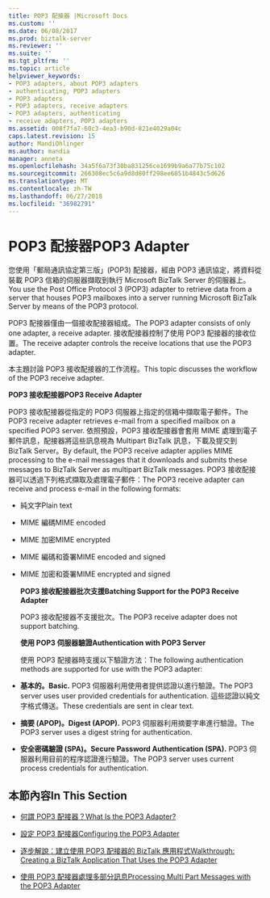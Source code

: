 ```yaml
---
title: POP3 配接器 |Microsoft Docs
ms.custom: ''
ms.date: 06/08/2017
ms.prod: biztalk-server
ms.reviewer: ''
ms.suite: ''
ms.tgt_pltfrm: ''
ms.topic: article
helpviewer_keywords:
- POP3 adapters, about POP3 adapters
- authenticating, POP3 adapters
- POP3 adapters
- POP3 adapters, receive adapters
- POP3 adapters, authenticating
- receive adapters, POP3 adapters
ms.assetid: 008f7fa7-60c3-4ea3-b90d-821e4029a04c
caps.latest.revision: 15
author: MandiOhlinger
ms.author: mandia
manager: anneta
ms.openlocfilehash: 34a5f6a73f30ba831256ce1699b9a6a77b75c102
ms.sourcegitcommit: 266308ec5c6a9d8d80ff298ee6051b4843c5d626
ms.translationtype: MT
ms.contentlocale: zh-TW
ms.lasthandoff: 06/27/2018
ms.locfileid: "36982791"
---
```

# <a name="pop3-adapter"></a><span data-ttu-id="d02bd-102">POP3 配接器</span><span class="sxs-lookup"><span data-stu-id="d02bd-102">POP3 Adapter</span></span>
<span data-ttu-id="d02bd-103">您使用「郵局通訊協定第三版」(POP3) 配接器，經由 POP3 通訊協定，將資料從裝載 POP3 信箱的伺服器擷取到執行 Microsoft BizTalk Server 的伺服器上。</span><span class="sxs-lookup"><span data-stu-id="d02bd-103">You use the Post Office Protocol 3 (POP3) adapter to retrieve data from a server that houses POP3 mailboxes into a server running Microsoft BizTalk Server by means of the POP3 protocol.</span></span>  
  
 <span data-ttu-id="d02bd-104">POP3 配接器僅由一個接收配接器組成。</span><span class="sxs-lookup"><span data-stu-id="d02bd-104">The POP3 adapter consists of only one adapter, a receive adapter.</span></span> <span data-ttu-id="d02bd-105">接收配接器控制了使用 POP3 配接器的接收位置。</span><span class="sxs-lookup"><span data-stu-id="d02bd-105">The receive adapter controls the receive locations that use the POP3 adapter.</span></span>  
  
 <span data-ttu-id="d02bd-106">本主題討論 POP3 接收配接器的工作流程。</span><span class="sxs-lookup"><span data-stu-id="d02bd-106">This topic discusses the workflow of the POP3 receive adapter.</span></span>  
  
 <span data-ttu-id="d02bd-107">**POP3 接收配接器**</span><span class="sxs-lookup"><span data-stu-id="d02bd-107">**POP3 Receive Adapter**</span></span>  
  
 <span data-ttu-id="d02bd-108">POP3 接收配接器從指定的 POP3 伺服器上指定的信箱中擷取電子郵件。</span><span class="sxs-lookup"><span data-stu-id="d02bd-108">The POP3 receive adapter retrieves e-mail from a specified mailbox on a specified POP3 server.</span></span> <span data-ttu-id="d02bd-109">依照預設，POP3 接收配接器會套用 MIME 處理到電子郵件訊息，配接器將這些訊息視為 Multipart BizTalk 訊息，下載及提交到 BizTalk Server。</span><span class="sxs-lookup"><span data-stu-id="d02bd-109">By default, the POP3 receive adapter applies MIME processing to the e-mail messages that it downloads and submits these messages to BizTalk Server as multipart BizTalk messages.</span></span> <span data-ttu-id="d02bd-110">POP3 接收配接器可以透過下列格式擷取及處理電子郵件：</span><span class="sxs-lookup"><span data-stu-id="d02bd-110">The POP3 receive adapter can receive and process e-mail in the following formats:</span></span>  
  
- <span data-ttu-id="d02bd-111">純文字</span><span class="sxs-lookup"><span data-stu-id="d02bd-111">Plain text</span></span>  
  
- <span data-ttu-id="d02bd-112">MIME 編碼</span><span class="sxs-lookup"><span data-stu-id="d02bd-112">MIME encoded</span></span>  
  
- <span data-ttu-id="d02bd-113">MIME 加密</span><span class="sxs-lookup"><span data-stu-id="d02bd-113">MIME encrypted</span></span>  
  
- <span data-ttu-id="d02bd-114">MIME 編碼和簽署</span><span class="sxs-lookup"><span data-stu-id="d02bd-114">MIME encoded and signed</span></span>  
  
- <span data-ttu-id="d02bd-115">MIME 加密和簽署</span><span class="sxs-lookup"><span data-stu-id="d02bd-115">MIME encrypted and signed</span></span>  
  
  <span data-ttu-id="d02bd-116">**POP3 接收配接器批次支援**</span><span class="sxs-lookup"><span data-stu-id="d02bd-116">**Batching Support for the POP3 Receive Adapter**</span></span>  
  
  <span data-ttu-id="d02bd-117">POP3 接收配接器不支援批次。</span><span class="sxs-lookup"><span data-stu-id="d02bd-117">The POP3 receive adapter does not support batching.</span></span>  
  
  <span data-ttu-id="d02bd-118">**使用 POP3 伺服器驗證**</span><span class="sxs-lookup"><span data-stu-id="d02bd-118">**Authentication with POP3 Server**</span></span>  
  
  <span data-ttu-id="d02bd-119">使用 POP3 配接器時支援以下驗證方法：</span><span class="sxs-lookup"><span data-stu-id="d02bd-119">The following authentication methods are supported for use with the POP3 adapter:</span></span>  
  
- <span data-ttu-id="d02bd-120">**基本的。**</span><span class="sxs-lookup"><span data-stu-id="d02bd-120">**Basic.**</span></span> <span data-ttu-id="d02bd-121">POP3 伺服器利用使用者提供認證以進行驗證。</span><span class="sxs-lookup"><span data-stu-id="d02bd-121">The POP3 server uses user provided credentials for authentication.</span></span>  <span data-ttu-id="d02bd-122">這些認證以純文字格式傳送。</span><span class="sxs-lookup"><span data-stu-id="d02bd-122">These credentials are sent in clear text.</span></span>  
  
- <span data-ttu-id="d02bd-123">**摘要 (APOP)。**</span><span class="sxs-lookup"><span data-stu-id="d02bd-123">**Digest (APOP).**</span></span> <span data-ttu-id="d02bd-124">POP3 伺服器利用摘要字串進行驗證。</span><span class="sxs-lookup"><span data-stu-id="d02bd-124">The POP3 server uses a digest string for authentication.</span></span>  
  
- <span data-ttu-id="d02bd-125">**安全密碼驗證 (SPA)。**</span><span class="sxs-lookup"><span data-stu-id="d02bd-125">**Secure Password Authentication (SPA).**</span></span> <span data-ttu-id="d02bd-126">POP3 伺服器利用目前的程序認證進行驗證。</span><span class="sxs-lookup"><span data-stu-id="d02bd-126">The POP3 server uses current process credentials for authentication.</span></span>  
  
## <a name="in-this-section"></a><span data-ttu-id="d02bd-127">本節內容</span><span class="sxs-lookup"><span data-stu-id="d02bd-127">In This Section</span></span>  
  
-   [<span data-ttu-id="d02bd-128">何謂 POP3 配接器？</span><span class="sxs-lookup"><span data-stu-id="d02bd-128">What Is the POP3 Adapter?</span></span>](../core/what-is-the-pop3-adapter.md)  
  
-   [<span data-ttu-id="d02bd-129">設定 POP3 配接器</span><span class="sxs-lookup"><span data-stu-id="d02bd-129">Configuring the POP3 Adapter</span></span>](../core/configuring-the-pop3-adapter.md)  
  
-   [<span data-ttu-id="d02bd-130">逐步解說：建立使用 POP3 配接器的 BizTalk 應用程式</span><span class="sxs-lookup"><span data-stu-id="d02bd-130">Walkthrough: Creating a BizTalk Application That Uses the POP3 Adapter</span></span>](../core/walkthrough-creating-a-biztalk-application-that-uses-the-pop3-adapter.md)  
  
-   [<span data-ttu-id="d02bd-131">使用 POP3 配接器處理多部分訊息</span><span class="sxs-lookup"><span data-stu-id="d02bd-131">Processing Multi Part Messages with the POP3 Adapter</span></span>](../core/processing-multi-part-messages-with-the-pop3-adapter.md)